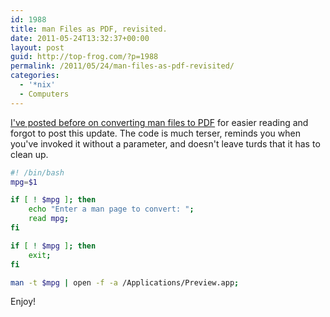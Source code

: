 ```yaml
---
id: 1988
title: man Files as PDF, revisited.
date: 2011-05-24T13:32:37+00:00
layout: post
guid: http://top-frog.com/?p=1988
permalink: /2011/05/24/man-files-as-pdf-revisited/
categories:
  - '*nix'
  - Computers
---
```

[I've posted before on converting man files to PDF](/2011/01/18/view-man-files-as-pdf/) for easier reading and forgot to post this update. The code is much terser, reminds you when you've invoked it without a parameter, and doesn't leave turds that it has to clean up.

``` sh
#! /bin/bash
mpg=$1

if [ ! $mpg ]; then
	echo "Enter a man page to convert: ";
	read mpg;
fi

if [ ! $mpg ]; then
	exit;
fi

man -t $mpg | open -f -a /Applications/Preview.app;
```

Enjoy!